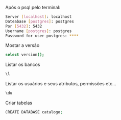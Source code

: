 Após o psql pelo terminal:

```sh 
Server [localhost]: localhost
Dateabase [postgres]: postgres
Por [5432]: 5432
Username [postgres]: postgres
Password for user postgres: ****
```

Mostar a versão
```sh 
select version();
```

Listar os bancos
```sh
\l
```

Listar os usuários e seus atributos, permissões etc...
```sh
\du
```

Criar tabelas
```sh
CREATE DATABASE catalogo;
```